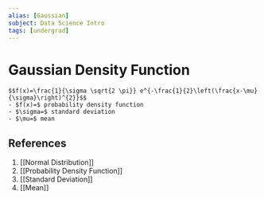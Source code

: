 ```yaml
---
alias: [Gaussian]
subject: Data Science Intro
tags: [undergrad]
---
```

# Gaussian Density Function

```ad-math
$$f(x)=\frac{1}{\sigma \sqrt{2 \pi}} e^{-\frac{1}{2}\left(\frac{x-\mu}{\sigma}\right)^{2}}$$
- $f(x)=$ probability density function
- $\sigma=$ standard deviation
- $\mu=$ mean
```

## References
1. [[Normal Distribution]]
2. [[Probability Density Function]]
3. [[Standard Deviation]]
4. [[Mean]]